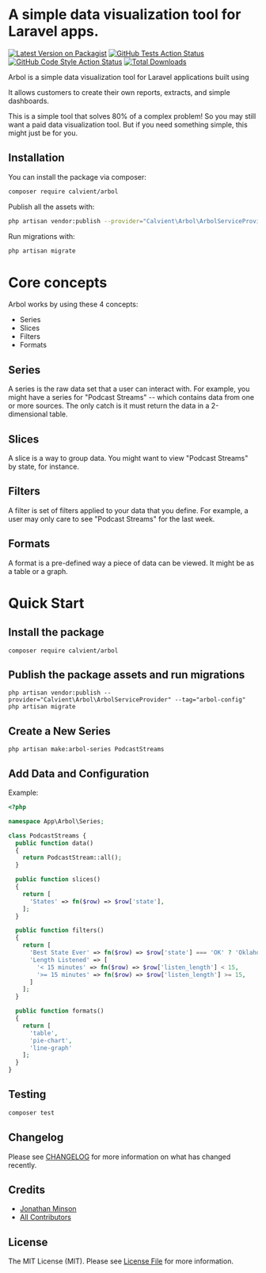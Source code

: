 # A simple data visualization tool for Laravel apps.

[![Latest Version on Packagist](https://img.shields.io/packagist/v/calvient/arbol.svg?style=flat-square)](https://packagist.org/packages/calvient/arbol)
[![GitHub Tests Action Status](https://img.shields.io/github/actions/workflow/status/calvient/arbol/run-tests.yml?branch=main&label=tests&style=flat-square)](https://github.com/calvient/arbol/actions?query=workflow%3Arun-tests+branch%3Amain)
[![GitHub Code Style Action Status](https://img.shields.io/github/actions/workflow/status/calvient/arbol/fix-php-code-style-issues.yml?branch=main&label=code%20style&style=flat-square)](https://github.com/calvient/arbol/actions?query=workflow%3A"Fix+PHP+code+style+issues"+branch%3Amain)
[![Total Downloads](https://img.shields.io/packagist/dt/calvient/arbol.svg?style=flat-square)](https://packagist.org/packages/calvient/arbol)

Arbol is a simple data visualization tool for Laravel applications built using

It allows customers to create their own reports, extracts, and simple dashboards.

This is a simple tool that solves 80% of a complex problem! So you may still want a paid data visualization tool. But if you need something simple, this might just be for you.

## Installation

You can install the package via composer:

```bash
composer require calvient/arbol
```

Publish all the assets with:

```bash
php artisan vendor:publish --provider="Calvient\Arbol\ArbolServiceProvider"
```

Run migrations with:

```bash
php artisan migrate
```

# Core concepts
Arbol works by using these 4 concepts:
* Series
* Slices
* Filters
* Formats

## Series
A series is the raw data set that a user can interact with. For example, you might have a series for "Podcast Streams" -- which contains data from one or more sources. The only catch is it must return the data in a 2-dimensional table.

## Slices
A slice is a way to group data. You might want to view "Podcast Streams" by state, for instance.

## Filters
A filter is set of filters applied to your data that you define. For example, a user may only care to see "Podcast Streams" for the last week.

## Formats
A format is a pre-defined way a piece of data can be viewed. It might be as a table or a graph.

# Quick Start
## Install the package
`composer require calvient/arbol`

## Publish the package assets and run migrations
`php artisan vendor:publish --provider="Calvient\Arbol\ArbolServiceProvider" --tag="arbol-config"`
`php artisan migrate`

## Create a New Series
`php artisan make:arbol-series PodcastStreams`

## Add Data and Configuration
Example:
```php
<?php

namespace App\Arbol\Series;

class PodcastStreams {
  public function data()
  {
    return PodcastStream::all();
  }

  public function slices()
  {
    return [
      'States' => fn($row) => $row['state'],
    ];
  }

  public function filters()
  {
    return [
      'Best State Ever' => fn($row) => $row['state'] === 'OK' ? 'Oklahoma' : 'Everyone else',
      'Length Listened' => [
        '< 15 minutes' => fn($row) => $row['listen_length'] < 15,
        '>= 15 minutes' => fn($row) => $row['listen_length'] >= 15,
      ]
    ];
  }

  public function formats()
  {
    return [
      'table',
      'pie-chart',
      'line-graph'
    ];
  }
}
```

## Testing

```bash
composer test
```

## Changelog

Please see [CHANGELOG](CHANGELOG.md) for more information on what has changed recently.

## Credits

- [Jonathan Minson](https://github.com/jonathanminson)
- [All Contributors](../../contributors)

## License

The MIT License (MIT). Please see [License File](LICENSE.md) for more information.
